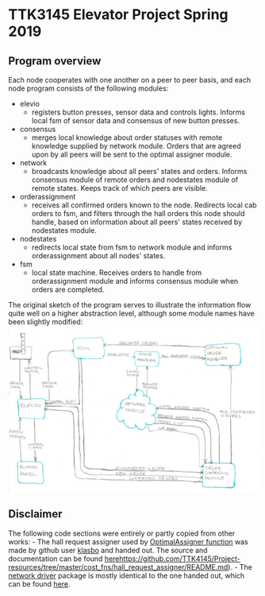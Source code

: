# TTK3145 Elevator Project Spring 2019

## Program overview
Each node cooperates with one another on a peer to peer basis, and each node program consists of the following modules:
- elevio
    - registers button presses, sensor data and controls lights. Informs local fsm of sensor data and consensus of new button presses.
- consensus
    - merges local knowledge about order statuses with remote knowledge supplied by network module. Orders that are agreed upon by all peers will be sent to the optimal assigner module.
- network
    - broadcasts knowledge about all peers' states and orders. Informs consensus module of remote orders and nodestates module of remote states. Keeps track of which peers are visible.
- orderassignment
    - receives all confirmed orders known to the node. Redirects local cab orders to fsm, and filters through the hall orders this node should handle, based on information about all peers' states received by nodestates module.
- nodestates
    - redirects local state from fsm to network module and informs orderassignment about all nodes' states.
- fsm
    - local state machine. Receives orders to handle from orderassignment module and informs consensus module when orders are completed.

The original sketch of the program serves to illustrate the information flow quite well on a higher abstraction level, although some module names have been slightly modified:
![Module communication flow](./images/stmch.JPG)



## Disclaimer
The following code sections were entirely or partly copied from other works:
    - The hall request assigner used by [OptimalAssigner function](./orderassignment/orderassignment.go) was made by github user [klasbo](https://github.com/klasbo) and handed out. The source and documentation can be found [here](https://github.com/klasbo)https://github.com/TTK4145/Project-resources/tree/master/cost_fns/hall_request_assigner/README.md).
    - The [network driver](./network/driver) package is mostly identical to the one handed out, which can be found [here](https://github.com/TTK4145/Network-go/README.md).

